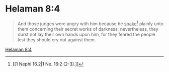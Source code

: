# Helaman 8:4

> And those judges were angry with him because he <u>spake</u>[^a] plainly unto them concerning their secret works of darkness; nevertheless, they durst not lay their own hands upon him, for they feared the people lest they should cry out against them.

[Helaman 8:4](https://www.churchofjesuschrist.org/study/scriptures/bofm/hel/8?lang=eng&id=p4#p4)


[^a]: [[1 Nephi 16.2|1 Ne. 16:2 (2-3).]]
